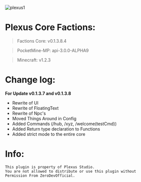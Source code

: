 ![plexus1](https://user-images.githubusercontent.com/12077835/32135004-85147afe-bbac-11e7-9f67-1c729974016e.png)

# Plexus Core Factions:

> Factions Core: v0.1.3.8.4

> PocketMine-MP: api-3.0.0-ALPHA9

> Minecraft: v1.2.3

# Change log:
**For Update v0.1.3.7 and v0.1.3.8** 
- Rewrite of UI
- Rewrite of FloatingText
- Rewrite of Npc's
- Moved Things Around in Config
- Added Commands (/hub, /xyz, /welcome(testCmd))
- Added Return type declaration to Functions
- Added strict mode to the entire core

# Info: 
```
This plugin is property of Plexus Studio.
You are not allowed to distribute or use this plugin without Permission From ZeroDevOfficial.
```
